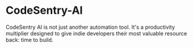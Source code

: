 # CodeSentry-AI
CodeSentry AI is not just another automation tool. It's a productivity multiplier designed to give indie developers their most valuable resource back: time to build.
